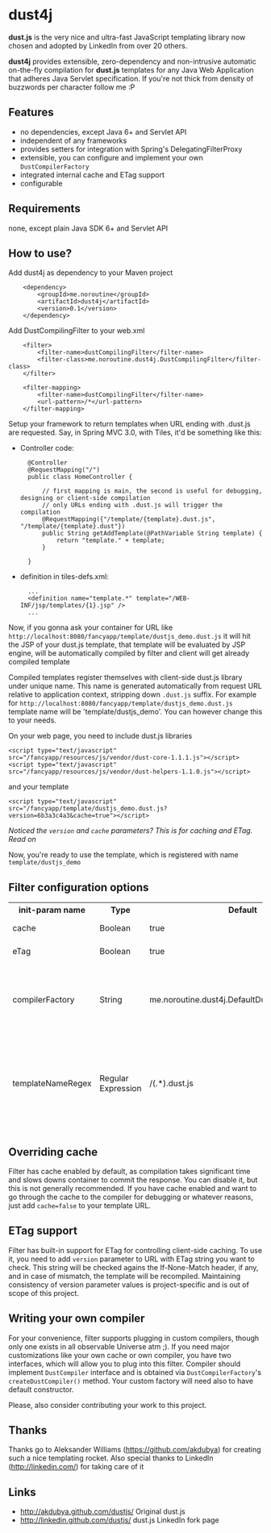 dust4j
======

**dust.js** is the very nice and ultra-fast JavaScript templating library now chosen and adopted by LinkedIn from over 20 others.

**dust4j** provides extensible, zero-dependency and non-intrusive automatic on-the-fly compilation for **dust.js** templates for any Java Web Application that adheres Java Servlet specification.
If you're not thick from density of buzzwords per character follow me :P

Features
--------

* no dependencies, except Java 6+ and Servlet API
* independent of any frameworks
* provides setters for integration with Spring's DelegatingFilterProxy
* extensible, you can configure and implement your own `DustCompilerFactory`
* integrated internal cache and ETag support
* configurable

Requirements
------------
none, except plain Java SDK 6+ and Servlet API

How to use?
-----------

Add dust4j as dependency to your Maven project

        <dependency>
            <groupId>me.noroutine</groupId>
            <artifactId>dust4j</artifactId>
            <version>0.1</version>
        </dependency>

Add DustCompilingFilter to your web.xml

        <filter>
            <filter-name>dustCompilingFilter</filter-name>
            <filter-class>me.noroutine.dust4j.DustCompilingFilter</filter-class>
        </filter>

        <filter-mapping>
            <filter-name>dustCompilingFilter</filter-name>
            <url-pattern>/*</url-pattern>
        </filter-mapping>

Setup your framework to return templates when URL ending with .dust.js are requested. Say, in Spring MVC 3.0, with Tiles, it'd be something like this:

* Controller code:

        @Controller
        @RequestMapping("/")
        public class HomeController {

            // first mapping is main, the second is useful for debugging, designing or client-side compilation
            // only URLs ending with .dust.js will trigger the compilation
            @RequestMapping({"/template/{template}.dust.js", "/template/{template}.dust"})
            public String getAddTemplate(@PathVariable String template) {
                return "template." + template;
            }

        }

* definition in tiles-defs.xml:

        ...
        <definition name="template.*" template="/WEB-INF/jsp/templates/{1}.jsp" />
        ...

Now, if you gonna ask your container for URL like `http://localhost:8080/fancyapp/template/dustjs_demo.dust.js` it will hit the JSP of your dust.js template, that template will be evaluated by JSP engine, will be automatically compiled by filter and client will get already compiled template

Compiled templates register themselves with client-side dust.js library under unique name.
This name is generated automatically from request URL relative to application context, stripping down `.dust.js` suffix.
For example for `http://localhost:8080/fancyapp/template/dustjs_demo.dust.js` template name will be 'template/dustjs_demo'.
You can however change this to your needs.

On your web page, you need to include dust.js libraries

    <script type="text/javascript" src="/fancyapp/resources/js/vendor/dust-core-1.1.1.js"></script>
    <script type="text/javascript" src="/fancyapp/resources/js/vendor/dust-helpers-1.1.0.js"></script>

and your template

    <script type="text/javascript" src="/fancyapp/template/dustjs_demo.dust.js?version=6b3a3c4a3&cache=true"></script>

_Noticed the `version` and `cache` parameters? This is for caching and ETag. Read on_

Now, you're ready to use the template, which is registered with name `template/dustjs_demo`


Filter configuration options
----------------------------

<table>
<thead>
<th>init-param name</th>
<th>Type</th>
<th>Default</th>
<th>Description</th>
<tr>
<td>cache</td><td>Boolean</td><td>true</td><td>Enable/disable internal cache</td>
</tr>
<tr>
<td>eTag</td><td>Boolean</td><td>true</td><td>Enable/disable ETag support</td>
</tr>
<tr>
<td>compilerFactory</td><td>String</td><td>me.noroutine.dust4j.DefaultDustCompilerFactory</td><td>Canonical name of factory for obtaining DustCompiler instance. Should implement DustCompilerFactory interface</td>
</tr>
<tr>
<td>templateNameRegex</td><td>Regular Expression</td><td>/(.*).dust.js</td><td>Regex to apply to relative part of requests to generate template names. Should contain at one and only matching group that will be used to infer template name
</tr>
</table>


Overriding cache
----------------

Filter has cache enabled by default, as compilation takes significant time and slows downs container to commit the response. You can disable it, but this is not generally recommended.
If you have cache enabled and want to go through the cache to the compiler for debugging or whatever reasons, just add `cache=false` to your template URL.

ETag support
------------

Filter has built-in support for ETag for controlling client-side caching. To use it, you need to add `version` parameter to URL with ETag string you want to check. This string will be checked agains the If-None-Match header, if any, and in case of mismatch, the template will be recompiled.
Maintaining consistency of version parameter values is project-specific and is out of scope of this project.

Writing your own compiler
-------------------------

For your convenience, filter supports plugging in custom compilers, though only one exists in all observable Universe atm ;). If you need major customizations like your own cache or own compiler, you have two interfaces, which will allow you to plug into this filter.
Compiler should implement `DustCompiler` interface and is obtained via `DustCompilerFactory`'s `createDustCompiler()` method. Your custom factory will need also to have default constructor.

Please, also consider contributing your work to this project.

Thanks
------

Thanks go to Aleksander Williams (https://github.com/akdubya) for creating such a nice templating rocket.
Also special thanks to LinkedIn (http://linkedin.com/) for taking care of it

Links
-----

* http://akdubya.github.com/dustjs/ Original dust.js
* http://linkedin.github.com/dustjs/ dust.js LinkedIn fork page

